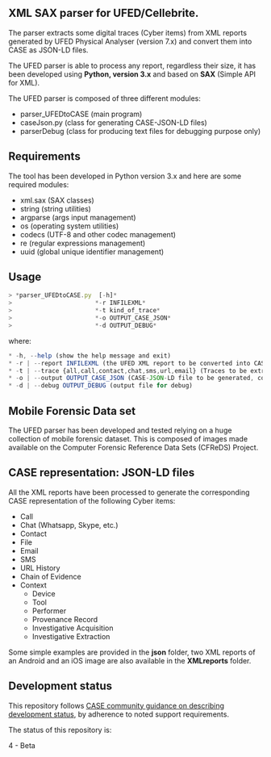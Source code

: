 ## XML SAX parser for UFED/Cellebrite.

The parser extracts some digital traces (Cyber items) from XML reports generated by UFED Physical Analyser (version 7.x) and convert them into CASE as JSON-LD files.

The UFED parser is able to process any report, regardless their size, it has been developed using **Python, version 3.x** and based on **SAX** (Simple API for XML).

The UFED parser is composed of three different modules:

* parser_UFEDtoCASE (main program)
* caseJson.py (class for generating CASE-JSON-LD files)
* parserDebug (class for producing text files for debugging purpose only)

## Requirements
The tool has been developed in Python version 3.x and here are some required modules:

* xml.sax (SAX classes)
* string (string utilities)
* argparse (args input management)
* os (operating system utilities)
* codecs (UTF-8 and other codec management)
* re (regular expressions management)
* uuid (global unique identifier management)

## Usage

```js
> *parser_UFEDtoCASE.py  [-h]*
>                       *-r INFILEXML*
>                       *-t kind_of_trace*
>                       *-o OUTPUT_CASE_JSON*
>                       *-d OUTPUT_DEBUG*
```
where:

```js
* -h, --help (show the help message and exit)
* -r | --report INFILEXML (the UFED XML report to be converted into CASE, compulsary)
* -t | --trace {all,call,contact,chat,sms,url,email} (Traces to be extracted, optional, default all)
* -o | --output OUTPUT_CASE_JSON (CASE-JSON-LD file to be generated, compulsory)
* -d | --debug OUTPUT_DEBUG (output file for debug)
```

## Mobile Forensic Data set
The UFED parser has been developed and tested relying on a huge collection of mobile forensic dataset. This is composed of images made available on the Computer Forensic Reference Data Sets  (CFReDS) Project.

## CASE representation: JSON-LD files
All the XML reports have been processed to generate the corresponding CASE representation of the following Cyber items:

* Call
* Chat (Whatsapp, Skype, etc.)
* Contact
* File
* Email
* SMS
* URL History
* Chain of Evidence
* Context
  * Device
  * Tool
  * Performer
  * Provenance Record
  * Investigative Acquisition
  * Investigative Extraction

Some simple examples are provided in the **json** folder, two XML reports of an Android and an iOS image are also available in the **XMLreports** folder.

## Development status

This repository follows [CASE community guidance on describing development status](https://caseontology.org/resources/github_policies.html#development-statuses), by adherence to noted support requirements.

The status of this repository is:

4 - Beta
